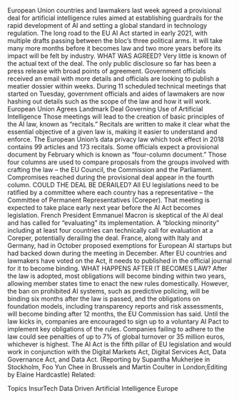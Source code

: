 European Union countries and lawmakers last week agreed a provisional deal for artificial intelligence rules aimed at establishing guardrails for the rapid development of AI and setting a global standard in technology regulation.
The long road to the EU AI Act started in early 2021, with multiple drafts passing between the bloc’s three political arms. It will take many more months before it becomes law and two more years before its impact will be felt by industry.
WHAT WAS AGREED?
Very little is known of the actual text of the deal. The only public disclosure so far has been a press release with broad points of agreement. Government officials received an email with more details and officials are looking to publish a meatier dossier within weeks.
During 11 scheduled technical meetings that started on Tuesday, government officials and aides of lawmakers are now hashing out details such as the scope of the law and how it will work.
European Union Agrees Landmark Deal Governing Use of Artificial Intelligence
Those meetings will lead to the creation of basic principles of the AI law, known as “recitals.” Recitals are written to make it clear what the essential objective of a given law is, making it easier to understand and enforce.
The European Union’s data privacy law which took effect in 2018 contains 99 articles and 173 recitals.
Some officials expect a provisional document by February which is known as “four-column document.”
Those four columns are used to compare proposals from the groups involved with crafting the law – the EU Council, the Commission and the Parliament. Compromises reached during the provisional deal appear in the fourth column.
COULD THE DEAL BE DERAILED?
All EU legislations need to be ratified by a committee where each country has a representative – the Committee of Permanent Representatives (Coreper).
That meeting is expected to take place early next year before the AI Act becomes legislation.
French President Emmanuel Macron is skeptical of the AI deal and has called for “evaluating” its implementation. A “blocking minority” including at least four countries can technically call for evaluation at a Coreper, potentially derailing the deal.
France, along with Italy and Germany, had in October proposed exemptions for European AI startups but had backed down during the meeting in December.
After EU countries and lawmakers have voted on the Act, it needs to published in the official journal for it to become binding.
WHAT HAPPENS AFTER IT BECOMES LAW?
After the law is adopted, most obligations will become binding within two years, allowing member states time to enact the new rules domestically.
However, the ban on prohibited AI systems, such as predictive policing, will be binding six months after the law is passed, and the obligations on foundation models, including transparency reports and risk assessments, will become binding after 12 months, the EU Commission has said.
Until the law kicks in, companies are encouraged to sign up to a voluntary AI Pact to implement key obligations of the rules.
Companies failing to adhere to the law could see penalties of up to 7% of global turnover or 35 million euros, whichever is highest.
The AI Act is the fifth pillar of EU legislation and would work in conjunction with the Digital Markets Act, Digital Services Act, Data Governance Act, and Data Act.
(Reporting by Supantha Mukherjee in Stockholm, Foo Yun Chee in Brussels and Martin Coulter in London;Editing by Elaine Hardcastle)
Related:

Topics
InsurTech
Data Driven
Artificial Intelligence
Europe
